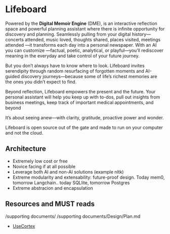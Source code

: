 # Lifeboard

Powered by the **Digital Memoir Engine** (DME), is an interactive reflection space and powerful planning assistant where there is infinite opportunity for discovery and planning. Seamlessly pulling from your digital history—concerts attended, music loved, thoughts shared, places visited, meetings attended —it transforms each day into a personal newspaper. With an AI you can customize —factual, poetic, analytical, or playful—you’ll rediscover meaning in the everyday and take control of your future journey.
  
But you don’t always have to know where to look. Lifeboard invites serendipity through random resurfacing of forgotten moments and AI-guided discovery journeys—because some of life’s richest memories are the ones you didn’t expect to find.  

Beyond reflection, Lifeboard empowers the present and the future.  Your personal assistant will help you keep up with to-dos, pull out insights from business meetings, keep track of important medical appointments, and beyond
  
It’s about seeing anew—with clarity, gratitude, proactive power and wonder.

Lifeboard is open source out of the gate and made to run on your computer and not the cloud. 

## Architecture
- Extremely low cost or free
- Novice facing if at all possible
- Leverage both AI and non-AI solutions (example nltk)
- Extreme modularity and extensability: future-proof design.  Today mem0, tomorrow Langchain.. today SQLlite, tomorrow Postgres
- Extreme abstracion and encapsulation

## Resources and MUST reads
/supporting documents/
/supporting documents/Design/Plan.md
- [UseCortex](https://usecortex.ai/)
